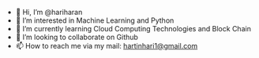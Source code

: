 - 👋 Hi, I’m @hariharan
- 👀 I’m interested in Machine Learning and Python 
- 🌱 I’m currently learning Cloud Computing Technologies and Block Chain
- 💞️ I’m looking to collaborate on Github
- 📫 How to reach me via my mail: hartinhari1@gmail.com

<!---
harrtin007/harrtin007 is a ✨ special ✨ repository because its `README.md` (this file) appears on your GitHub profile.
You can click the Preview link to take a look at your changes.
--->
